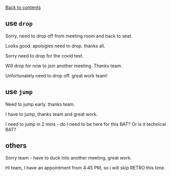 [Back to contents](https://github.com/TD-English-Learning-Community/common-expressions)


## use `drop`

Sorry, need to drop off from meeting room and back to seat.

Looks good. apologies need to drop. thanks all.

Sorry need to drop for the covid test.

Will drop for now to join another meeting. Thanks team.

Unfortunately need to drop off. great work team!

## use `jump`

Need to jump early. thanks team.

I have to jump, thanks team and great work.

I need to jump in 2 mins - do I need to be here for this BAT? Or is it technical BAT?


## others

Sorry team - have to duck into another meeting, great work.

Hi team, I have an appointment from 4:45 PM, so i will skip RETRO this time. 

